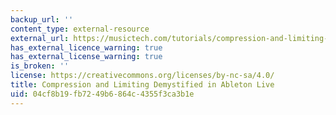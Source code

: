 ```yaml
---
backup_url: ''
content_type: external-resource
external_url: https://musictech.com/tutorials/compression-and-limiting-demystified-in-ableton-live/
has_external_licence_warning: true
has_external_license_warning: true
is_broken: ''
license: https://creativecommons.org/licenses/by-nc-sa/4.0/
title: Compression and Limiting Demystified in Ableton Live
uid: 04cf8b19-fb72-49b6-864c-4355f3ca3b1e
---
```

